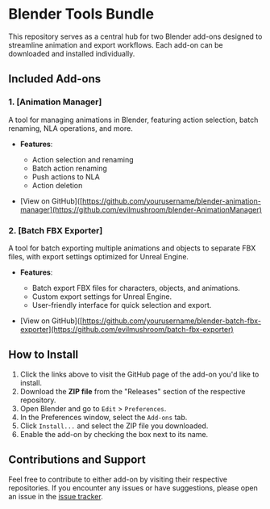 # Blender Tools Bundle

This repository serves as a central hub for two Blender add-ons designed to streamline animation and export workflows. Each add-on can be downloaded and installed individually.

## Included Add-ons

### 1. [Animation Manager]
A tool for managing animations in Blender, featuring action selection, batch renaming, NLA operations, and more.

- **Features**:
  - Action selection and renaming
  - Batch action renaming
  - Push actions to NLA
  - Action deletion

- [View on GitHub]([https://github.com/yourusername/blender-animation-manager](https://github.com/evilmushroom/blender-AnimationManager)

### 2. [Batch FBX Exporter]
A tool for batch exporting multiple animations and objects to separate FBX files, with export settings optimized for Unreal Engine.

- **Features**:
  - Batch export FBX files for characters, objects, and animations.
  - Custom export settings for Unreal Engine.
  - User-friendly interface for quick selection and export.

- [View on GitHub]([https://github.com/yourusername/blender-batch-fbx-exporter](https://github.com/evilmushroom/batch-fbx-exporter)

## How to Install

1. Click the links above to visit the GitHub page of the add-on you'd like to install.
2. Download the **ZIP file** from the "Releases" section of the respective repository.
3. Open Blender and go to `Edit` > `Preferences`.
4. In the Preferences window, select the `Add-ons` tab.
5. Click `Install...` and select the ZIP file you downloaded.
6. Enable the add-on by checking the box next to its name.

## Contributions and Support

Feel free to contribute to either add-on by visiting their respective repositories. If you encounter any issues or have suggestions, please open an issue in the [issue tracker](https://github.com/yourusername/blender-tools-bundle/issues).

